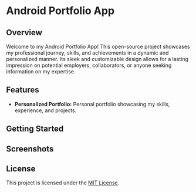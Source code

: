 # Android Portfolio App

<!--![Project Logo](https://your-image-url.com)-->

## Overview

Welcome to my Android Portfolio App! This open-source project showcases my professional journey, skills, and achievements in a dynamic and personalized manner. Its sleek and customizable design allows for a lasting impression on potential employers, collaborators, or anyone seeking information on my expertise.

## Features

- **Personalized Portfolio:** Personal portfolio showcasing my skills, experience, and projects.
<!--
- **Interactive Design:** Engage users with an interactive and user-friendly design, ensuring a memorable experience.
- **Dynamic Content:** Easily update and manage your portfolio content through customizable sections for education, work experience, skills, projects, and more.
- **Project Showcase:** Highlight your best projects with detailed descriptions, images, and links to demonstrate your capabilities.
- **Dark Mode Support:** Enhance user experience with a dark mode option, showcasing your portfolio in style.
-->
## Getting Started
<!--
1. Clone the repository: `git clone https://github.com/your-username/android-portfolio-app.git`
2. Open the project in Android Studio.
3. Personalize the content in the provided template files to showcase your unique profile.
4. Build and run the app on your Android device or emulator.
-->
## Screenshots
<!--
![Screenshot 1](screenshots/screenshot1.png)
![Screenshot 2](screenshots/screenshot2.png)
![Screenshot 3](screenshots/screenshot3.png)
-->
## License

This project is licensed under the [MIT License](LICENSE).
